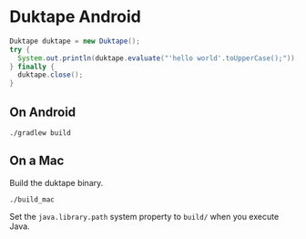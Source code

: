 Duktape Android
===============

```java
Duktape duktape = new Duktape();
try {
  System.out.println(duktape.evaluate("'hello world'.toUpperCase();"));
} finally {
  duktape.close();
}
```

## On Android

```
./gradlew build
```

## On a Mac

Build the duktape binary.

```
./build_mac
```

Set the `java.library.path` system property to `build/` when you execute Java.